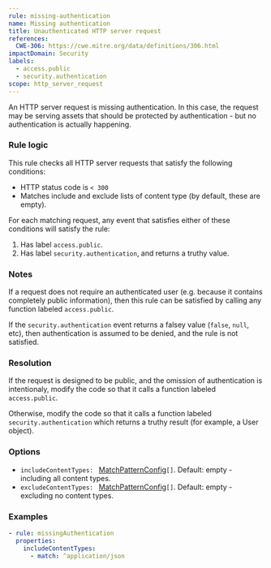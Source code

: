 ```yaml
---
rule: missing-authentication
name: Missing authentication
title: Unauthenticated HTTP server request
references:
  CWE-306: https://cwe.mitre.org/data/definitions/306.html
impactDomain: Security
labels:
  - access.public
  - security.authentication
scope: http_server_request
---
```


An HTTP server request is missing authentication. In this case, the request may be serving assets
that should be protected by authentication - but no authentication is actually happening.

### Rule logic

This rule checks all HTTP server requests that satisfy the following conditions:

- HTTP status code is `< 300`
- Matches include and exclude lists of content type (by default, these are empty).

For each matching request, any event that satisfies either of these conditions will satisfy the
rule:

1. Has label `access.public`.
2. Has label `security.authentication`, and returns a truthy value.

### Notes

If a request does not require an authenticated user (e.g. because it contains completely public
information), then this rule can be satisfied by calling any function labeled `access.public`.

If the `security.authentication` event returns a falsey value (`false`, `null`, etc), then
authentication is assumed to be denied, and the rule is not satisfied.

### Resolution

If the request is designed to be public, and the omission of authentication is intentionaly, modify
the code so that it calls a function labeled `access.public`.

Otherwise, modify the code so that it calls a function labeled `security.authentication` which
returns a truthy result (for example, a User object).

### Options

- `includeContentTypes: ` [MatchPatternConfig](/docs/analysis/match-pattern-config.html)`[]`.
  Default: empty - including all content types.
- `excludeContentTypes: ` [MatchPatternConfig](/docs/analysis/match-pattern-config.html)`[]`.
  Default: empty - excluding no content types.

### Examples

```yaml
- rule: missingAuthentication
  properties:
    includeContentTypes:
      - match: ^application/json
```
